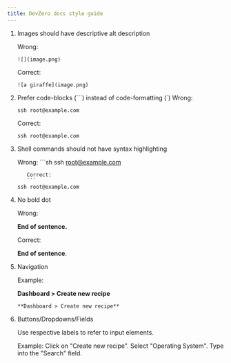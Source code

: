```yaml
---
title: DevZero docs style guide
---
```


1. Images should have descriptive alt description

   Wrong:
      ```
   ![](image.png)
   ```
      Correct:
      ```
   ![a giraffe](image.png)
   ```

2. Prefer code-blocks (```) instead of code-formatting (`)
   Wrong:

   `ssh root@example.com`

   Correct:

   ```
   ssh root@example.com
   ```

3. Shell commands should not have syntax highlighting

    Wrong:
       ```sh
    ssh root@example.com
    ```
       Correct:
       ```
    ssh root@example.com
    ```

4. No bold dot

   Wrong:

   **End of sentence.**

   Correct:

   **End of sentence**.

5. Navigation

   Example:

   **Dashboard > Create new recipe**

   ```
   **Dashboard > Create new recipe**
   ```

6. Buttons/Dropdowns/Fields

   Use respective labels to refer to input elements.

   Example:
     Click on "Create new recipe". Select "Operating System". Type into the "Search" field.
